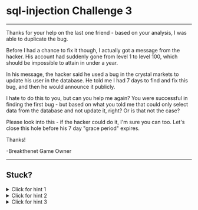 # sql-injection Challenge 3

----------------------

Thanks for your help on the last one friend - based on your analysis, I was able to duplicate the bug.

Before I had a chance to fix it though, I actually got a message from the hacker. His account had suddenly gone from level 1 to level 100, which should be impossible to attain in under a year.

In his message, the hacker said he used a bug in the crystal markets to update his user in the database. He told me I had 7 days to find and fix this bug, and then he would announce it publicly. 

I hate to do this to you, but can you help me again? You were successful in finding the first bug - but based on what you told me that could only select data from the database and not update it, right? Or is that not the case?

Please look into this - if the hacker could do it, I'm sure you can too. Let's close this hole before his 7 day "grace period" expires.

Thanks!

-Breakthenet Game Owner

----------------------

Stuck? 
----------------------
<details> 
  <summary>Click for hint 1</summary>
   You need to inject into the Select query just like last time using a Union. [Look at the code](https://github.com/breakthenet/sql-injection-exercises/blob/master/cmarket.php#L108-L129) - note that after injecting into the select query, you must get past two error messages, then one of the things you just selected in your injected union gets passed as a parameter to the second query, which is an update to the user table! That's the vector.
</details>

<details> 
  <summary>Click for hint 2</summary>
   Note that [all input](https://github.com/breakthenet/sql-injection-exercises/blob/master/global_func.php#L432-L450) is ran through PHP's magicquote or [addslashes](http://php.net/manual/en/function.addslashes.php) commands. These essentially just add backslashes to escape any quotes in your input. This will prevent you from using quotes in your injection - can you think of a way around that?
</details>

<details> 
  <summary>Click for hint 3</summary>
   Javascript has a handy function called [String.fromCharCode](https://developer.mozilla.org/en/docs/Web/JavaScript/Reference/Global_Objects/String/fromCharCode) that converts numbers into a string. Perhaps MySQL has functions that do something similar?
</details>



